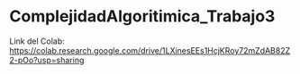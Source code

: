 # ComplejidadAlgoritimica_Trabajo3
Link del Colab:
https://colab.research.google.com/drive/1LXinesEEs1HcjKRoy72mZdAB82Z2-pOo?usp=sharing
